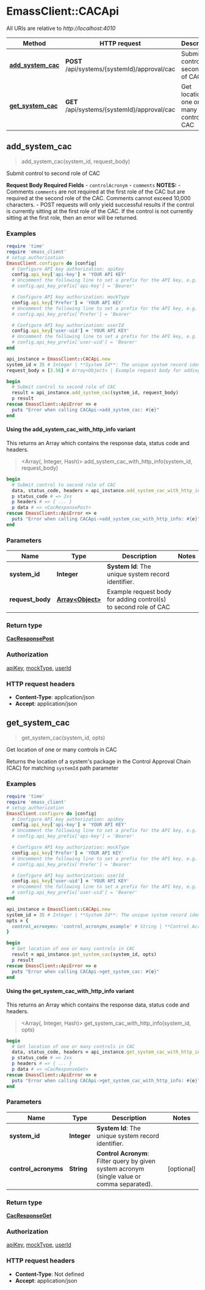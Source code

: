 # EmassClient::CACApi

All URIs are relative to *http://localhost:4010*

| Method | HTTP request | Description |
| ------ | ------------ | ----------- |
| [**add_system_cac**](CACApi.md#add_system_cac) | **POST** /api/systems/{systemId}/approval/cac | Submit control to second role of CAC |
| [**get_system_cac**](CACApi.md#get_system_cac) | **GET** /api/systems/{systemId}/approval/cac | Get location of one or many controls in CAC |


## add_system_cac

> <CacResponsePost> add_system_cac(system_id, request_body)

Submit control to second role of CAC

**Request Body Required Fields** - `controlAcronym` - `comments`  **NOTES:** - Comments `comments` are not required at the first role of the CAC but are required at the second role of the CAC. Comments cannot exceed 10,000 characters. - POST requests will only yield successful results if the control is currently sitting at the first role of the CAC. If the control is not currently sitting at the first role, then an error will be returned.

### Examples

```ruby
require 'time'
require 'emass_client'
# setup authorization
EmassClient.configure do |config|
  # Configure API key authorization: apiKey
  config.api_key['api-key'] = 'YOUR API KEY'
  # Uncomment the following line to set a prefix for the API key, e.g. 'Bearer' (defaults to nil)
  # config.api_key_prefix['api-key'] = 'Bearer'

  # Configure API key authorization: mockType
  config.api_key['Prefer'] = 'YOUR API KEY'
  # Uncomment the following line to set a prefix for the API key, e.g. 'Bearer' (defaults to nil)
  # config.api_key_prefix['Prefer'] = 'Bearer'

  # Configure API key authorization: userId
  config.api_key['user-uid'] = 'YOUR API KEY'
  # Uncomment the following line to set a prefix for the API key, e.g. 'Bearer' (defaults to nil)
  # config.api_key_prefix['user-uid'] = 'Bearer'
end

api_instance = EmassClient::CACApi.new
system_id = 35 # Integer | **System Id**: The unique system record identifier.
request_body = [3.56] # Array<Object> | Example request body for adding control(s) to second role of CAC

begin
  # Submit control to second role of CAC
  result = api_instance.add_system_cac(system_id, request_body)
  p result
rescue EmassClient::ApiError => e
  puts "Error when calling CACApi->add_system_cac: #{e}"
end
```

#### Using the add_system_cac_with_http_info variant

This returns an Array which contains the response data, status code and headers.

> <Array(<CacResponsePost>, Integer, Hash)> add_system_cac_with_http_info(system_id, request_body)

```ruby
begin
  # Submit control to second role of CAC
  data, status_code, headers = api_instance.add_system_cac_with_http_info(system_id, request_body)
  p status_code # => 2xx
  p headers # => { ... }
  p data # => <CacResponsePost>
rescue EmassClient::ApiError => e
  puts "Error when calling CACApi->add_system_cac_with_http_info: #{e}"
end
```

### Parameters

| Name | Type | Description | Notes |
| ---- | ---- | ----------- | ----- |
| **system_id** | **Integer** | **System Id**: The unique system record identifier. |  |
| **request_body** | [**Array&lt;Object&gt;**](Object.md) | Example request body for adding control(s) to second role of CAC |  |

### Return type

[**CacResponsePost**](CacResponsePost.md)

### Authorization

[apiKey](../README.md#apiKey), [mockType](../README.md#mockType), [userId](../README.md#userId)

### HTTP request headers

- **Content-Type**: application/json
- **Accept**: application/json


## get_system_cac

> <CacResponseGet> get_system_cac(system_id, opts)

Get location of one or many controls in CAC

Returns the location of a system's package in the Control Approval Chain (CAC) for matching `systemId` path parameter

### Examples

```ruby
require 'time'
require 'emass_client'
# setup authorization
EmassClient.configure do |config|
  # Configure API key authorization: apiKey
  config.api_key['api-key'] = 'YOUR API KEY'
  # Uncomment the following line to set a prefix for the API key, e.g. 'Bearer' (defaults to nil)
  # config.api_key_prefix['api-key'] = 'Bearer'

  # Configure API key authorization: mockType
  config.api_key['Prefer'] = 'YOUR API KEY'
  # Uncomment the following line to set a prefix for the API key, e.g. 'Bearer' (defaults to nil)
  # config.api_key_prefix['Prefer'] = 'Bearer'

  # Configure API key authorization: userId
  config.api_key['user-uid'] = 'YOUR API KEY'
  # Uncomment the following line to set a prefix for the API key, e.g. 'Bearer' (defaults to nil)
  # config.api_key_prefix['user-uid'] = 'Bearer'
end

api_instance = EmassClient::CACApi.new
system_id = 35 # Integer | **System Id**: The unique system record identifier.
opts = {
  control_acronyms: 'control_acronyms_example' # String | **Control Acronym**: Filter query by given system acronym (single value or comma separated).
}

begin
  # Get location of one or many controls in CAC
  result = api_instance.get_system_cac(system_id, opts)
  p result
rescue EmassClient::ApiError => e
  puts "Error when calling CACApi->get_system_cac: #{e}"
end
```

#### Using the get_system_cac_with_http_info variant

This returns an Array which contains the response data, status code and headers.

> <Array(<CacResponseGet>, Integer, Hash)> get_system_cac_with_http_info(system_id, opts)

```ruby
begin
  # Get location of one or many controls in CAC
  data, status_code, headers = api_instance.get_system_cac_with_http_info(system_id, opts)
  p status_code # => 2xx
  p headers # => { ... }
  p data # => <CacResponseGet>
rescue EmassClient::ApiError => e
  puts "Error when calling CACApi->get_system_cac_with_http_info: #{e}"
end
```

### Parameters

| Name | Type | Description | Notes |
| ---- | ---- | ----------- | ----- |
| **system_id** | **Integer** | **System Id**: The unique system record identifier. |  |
| **control_acronyms** | **String** | **Control Acronym**: Filter query by given system acronym (single value or comma separated). | [optional] |

### Return type

[**CacResponseGet**](CacResponseGet.md)

### Authorization

[apiKey](../README.md#apiKey), [mockType](../README.md#mockType), [userId](../README.md#userId)

### HTTP request headers

- **Content-Type**: Not defined
- **Accept**: application/json

